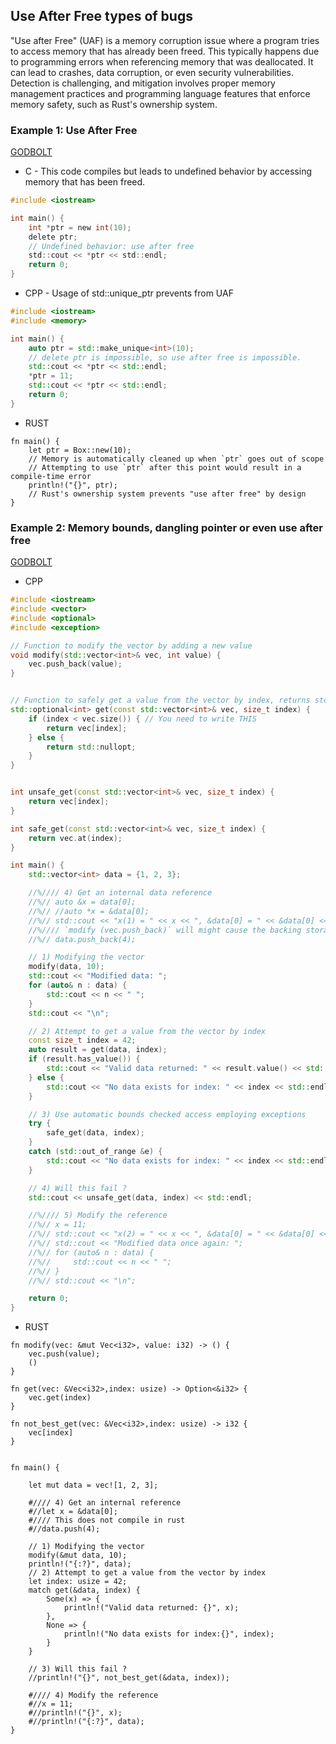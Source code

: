 ## Use After Free types of bugs
"Use after Free" (UAF) is a memory corruption issue where a program tries to access memory that has already been freed. This typically happens due to programming errors when referencing memory that was deallocated. It can lead to crashes, data corruption, or even security vulnerabilities. Detection is challenging, and mitigation involves proper memory management practices and programming language features that enforce memory safety, such as Rust's ownership system.

### Example 1: Use After Free
[GODBOLT](https://godbolt.org/z/o6M84n5b8)
* C - This code compiles but leads to undefined behavior by accessing memory that has been freed.
```c
#include <iostream>

int main() {
    int *ptr = new int(10);
    delete ptr;
    // Undefined behavior: use after free
    std::cout << *ptr << std::endl;
    return 0;
}
```
* CPP - Usage of std::unique_ptr prevents from UAF
```cpp
#include <iostream>
#include <memory>

int main() {
    auto ptr = std::make_unique<int>(10);
    // delete ptr is impossible, so use after free is impossible.
    std::cout << *ptr << std::endl;
    *ptr = 11;
    std::cout << *ptr << std::endl;
    return 0;
}
```
* RUST
```rust,editable
fn main() {
    let ptr = Box::new(10);
    // Memory is automatically cleaned up when `ptr` goes out of scope
    // Attempting to use `ptr` after this point would result in a compile-time error
    println!("{}", ptr);
    // Rust's ownership system prevents "use after free" by design
}
```


### Example 2: Memory bounds, dangling pointer or even use after free
[GODBOLT](https://godbolt.org/z/dvGP1f6aa)
* CPP
```cpp
#include <iostream>
#include <vector>
#include <optional>
#include <exception>

// Function to modify the vector by adding a new value
void modify(std::vector<int>& vec, int value) {
    vec.push_back(value);
}


// Function to safely get a value from the vector by index, returns std::optional
std::optional<int> get(const std::vector<int>& vec, size_t index) {
    if (index < vec.size()) { // You need to write THIS
        return vec[index];
    } else {
        return std::nullopt;
    }
}


int unsafe_get(const std::vector<int>& vec, size_t index) {
    return vec[index];
}

int safe_get(const std::vector<int>& vec, size_t index) {
    return vec.at(index);
}

int main() {
    std::vector<int> data = {1, 2, 3};

    //%//// 4) Get an internal data reference
    //%// auto &x = data[0];
    //%// //auto *x = &data[0];
    //%// std::cout << "x(1) = " << x << ", &data[0] = " << &data[0] << std::endl;
    //%//// `modify (vec.push_back)` will might cause the backing storage of `data` to be reallocated. Dangling pointer and use after free issue, Does this compile in CPP ?
    //%// data.push_back(4);

    // 1) Modifying the vector
    modify(data, 10);
    std::cout << "Modified data: ";
    for (auto& n : data) {
        std::cout << n << " ";
    }
    std::cout << "\n";

    // 2) Attempt to get a value from the vector by index
    const size_t index = 42;
    auto result = get(data, index);
    if (result.has_value()) {
        std::cout << "Valid data returned: " << result.value() << std::endl;
    } else {
        std::cout << "No data exists for index: " << index << std::endl;
    }

    // 3) Use automatic bounds checked access employing exceptions
    try {
        safe_get(data, index);
    }
    catch (std::out_of_range &e) {
        std::cout << "No data exists for index: " << index << std::endl;
    }

    // 4) Will this fail ?
    std::cout << unsafe_get(data, index) << std::endl;

    //%//// 5) Modify the reference
    //%// x = 11;
    //%// std::cout << "x(2) = " << x << ", &data[0] = " << &data[0] << std::endl;
    //%// std::cout << "Modified data once again: ";
    //%// for (auto& n : data) {
    //%//     std::cout << n << " ";
    //%// }
    //%// std::cout << "\n";

    return 0;
}
```

* RUST
```rust,editable
fn modify(vec: &mut Vec<i32>, value: i32) -> () {
    vec.push(value);
    ()
}

fn get(vec: &Vec<i32>,index: usize) -> Option<&i32> {
    vec.get(index)
}

fn not_best_get(vec: &Vec<i32>,index: usize) -> i32 {
    vec[index]
}


fn main() {

    let mut data = vec![1, 2, 3];

    #//// 4) Get an internal reference
    #//let x = &data[0];
    #//// This does not compile in rust
    #//data.push(4);

    // 1) Modifying the vector
    modify(&mut data, 10);
    println!("{:?}", data);
    // 2) Attempt to get a value from the vector by index
    let index: usize = 42;
    match get(&data, index) {
        Some(x) => {
            println!("Valid data returned: {}", x);
        },
        None => {
            println!("No data exists for index:{}", index);
        }
    }

    // 3) Will this fail ?
    //println!("{}", not_best_get(&data, index));

    #//// 4) Modify the reference
    #//x = 11;
    #//println!("{}", x);
    #//println!("{:?}", data);
}
```
